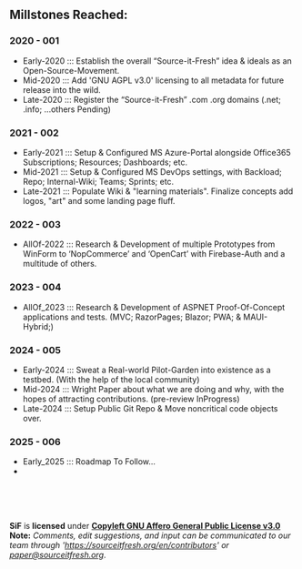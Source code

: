 ## Millstones Reached:
### 2020 - 001
* Early-2020 ::: Establish the overall “Source-it-Fresh” idea & ideals as an Open-Source-Movement.
* Mid-2020 ::: Add 'GNU AGPL v3.0' licensing to all metadata for future release into the wild.
* Late-2020 ::: Register the “Source-it-Fresh” .com .org domains (.net; .info; ...others Pending)

### 2021 - 002
- Early-2021 ::: Setup & Configured MS Azure-Portal alongside Office365 Subscriptions; Resources; Dashboards; etc.
- Mid-2021 ::: Setup & Configured MS DevOps settings, with Backload; Repo; Internal-Wiki; Teams; Sprints; etc.
- Late-2021 ::: Populate Wiki & "learning materials". Finalize concepts add logos, "art" and some landing page fluff.

### 2022 - 003
* AllOf-2022 ::: Research & Development of multiple Prototypes from WinForm to ‘NopCommerce’ and ‘OpenCart’ with Firebase-Auth and a multitude of others.

### 2023 - 004
* AllOf_2023 ::: Research & Development of ASPNET Proof-Of-Concept applications and tests. (MVC; RazorPages; Blazor; PWA; & MAUI-Hybrid;)

### 2024 - 005
- Early-2024 ::: Sweat a Real-world Pilot-Garden into existence as a testbed. (With the help of the local community)
- Mid-2024 ::: Wright Paper about what we are doing and why, with the hopes of attracting contributions. (pre-review InProgress)
- Late-2024 ::: Setup Public Git Repo & Move noncritical code objects over.

### 2025 - 006
- Early_2025 ::: Roadmap To Follow...
- 

<br>
<br>
<br>

<!--
**Here are some ideas to get you started:**

🙋‍♀️ A short introduction - what is your organization all about?
🌈 Contribution guidelines - how can the community get involved?
👩‍💻 Useful resources - where can the community find your docs? Is there anything else the community should know?
🍿 Fun facts - what does your team eat for breakfast?
🧙 Remember, you can do mighty things with the power of [Markdown](https://docs.github.com/github/writing-on-github/getting-started-with-writing-and-formatting-on-github/basic-writing-and-formatting-syntax)
-->

**SiF** is **licensed** under [**Copyleft GNU Affero General Public License v3.0**](https://www.gnu.org/licenses/agpl-3.0.en.html)
**Note:** _Comments, edit suggestions, and input can be communicated to our team through 'https://sourceitfresh.org/en/contributors' or_ [_paper@sourceitfresh.org_](mailto:paper@sourceitfresh.org?subject=SIF%20Paper%20Feedback).
